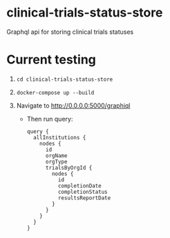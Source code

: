# clinical-trials-status-store
Graphql api for storing clinical trials statuses

# Current testing

1) `cd clinical-trials-status-store`

2) `docker-compose up --build`

3) Navigate to http://0.0.0.0:5000/graphiql
    * Then run query:
        ```
        query {
          allInstitutions {
            nodes {
              id
              orgName
              orgType
              trialsByOrgId {
                nodes {
                  id
                  completionDate
                  completionStatus
                  resultsReportDate
                }
              }
            }
          }
        }
        ```
